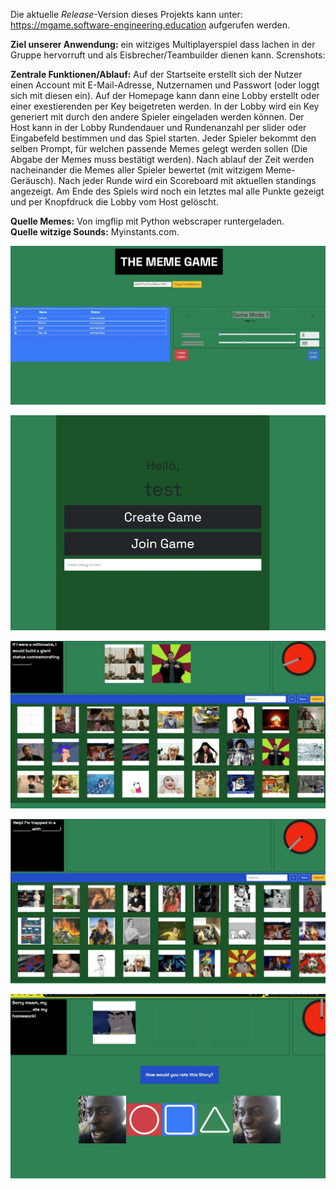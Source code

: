 Die aktuelle _Release_-Version dieses Projekts kann unter: https://mgame.software-engineering.education aufgerufen werden.


**Ziel unserer Anwendung:** ein witziges Multiplayerspiel dass lachen in der Gruppe hervorruft und als Eisbrecher/Teambuilder dienen kann.
Screnshots:

**Zentrale Funktionen/Ablauf:** Auf der Startseite erstellt sich der Nutzer einen Account mit E-Mail-Adresse, Nutzernamen und Passwort (oder loggt sich mit diesen ein). Auf der Homepage kann dann eine Lobby erstellt oder einer exestierenden per Key beigetreten werden. In der Lobby wird ein Key generiert mit durch den andere Spieler eingeladen werden können. Der Host kann in der Lobby Rundendauer und Rundenanzahl per slider oder Eingabefeld bestimmen und das Spiel starten. Jeder Spieler bekommt den selben Prompt, für welchen passende Memes gelegt werden sollen (Die Abgabe der Memes muss bestätigt werden). Nach ablauf der Zeit werden nacheinander die Memes aller Spieler bewertet (mit witzigem Meme-Geräusch). Nach jeder Runde wird ein Scoreboard mit aktuellen standings angezeigt. Am Ende des Spiels wird noch ein letztes mal alle Punkte gezeigt und per Knopfdruck die Lobby vom Host gelöscht.

**Quelle Memes:** Von imgflip mit Python webscraper runtergeladen. <br/> **Quelle witzige Sounds:** Myinstants.com.

![alt text](https://github.com/MME-Aufgaben-im-Winter-2021/projects-mgame-mme-2021-22/blob/dev/Mgame%20Game%20Lobby.jpg?raw=true)

![alt text](https://github.com/MME-Aufgaben-im-Winter-2021/projects-mgame-mme-2021-22/blob/dev/Mgame%20Lobby%20.jpg)

![alt text](https://github.com/MME-Aufgaben-im-Winter-2021/projects-mgame-mme-2021-22/blob/dev/Mgame%20Mgame%20mit%20eingesetzten%20Memes.jpg)

![alt text](https://github.com/MME-Aufgaben-im-Winter-2021/projects-mgame-mme-2021-22/blob/dev/Mgame%20Spiel.jpg)

![alt text](https://github.com/MME-Aufgaben-im-Winter-2021/projects-mgame-mme-2021-22/blob/dev/Mgame%20Rating.jpg)
